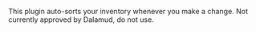 This plugin auto-sorts your inventory whenever you make a change. Not currently approved by Dalamud, do not use.
